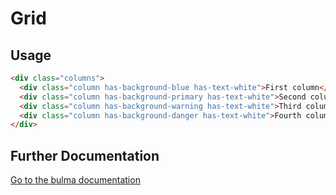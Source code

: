 # Grid

## Usage

```html
<div class="columns">
  <div class="column has-background-blue has-text-white">First column</div>
  <div class="column has-background-primary has-text-white">Second column</div>
  <div class="column has-background-warning has-text-white">Third column</div>
  <div class="column has-background-danger has-text-white">Fourth column</div>
</div>
```

## Further Documentation

[Go to the bulma documentation](http://bulma.io/documentation/columns/basics/)
